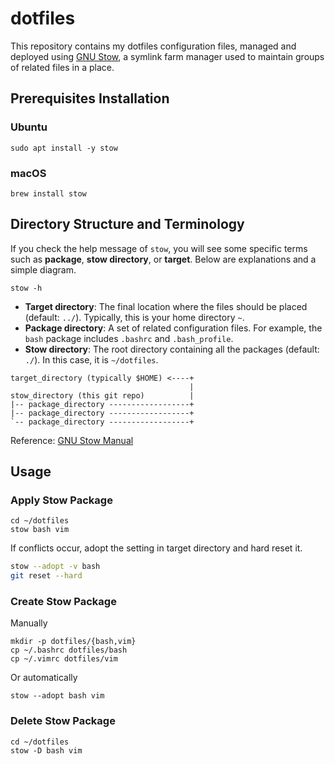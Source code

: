 # dotfiles

This repository contains my dotfiles configuration files, managed and deployed using [GNU Stow](https://www.gnu.org/software/stow/), a symlink farm manager used to maintain groups of related files in a place.

## Prerequisites Installation

### Ubuntu

```shell
sudo apt install -y stow
```

### macOS

```shell
brew install stow
```

## Directory Structure and Terminology

If you check the help message of `stow`, you will see some specific terms such as **package**, **stow directory**, or **target**. Below are explanations and a simple diagram.

```shell
stow -h
```

- **Target directory**: The final location where the files should be placed (default: `../`). Typically, this is your home directory `~`.
- **Package directory**: A set of related configuration files. For example, the `bash` package includes `.bashrc` and `.bash_profile`.
- **Stow directory**: The root directory containing all the packages (default: `./`). In this case, it is `~/dotfiles`.

```
target_directory (typically $HOME) <----+
                                        |
stow_directory (this git repo)          |
|-- package_directory ------------------+
|-- package_directory ------------------+
`-- package_directory ------------------+
```

Reference: [GNU Stow Manual](https://www.gnu.org/software/stow/manual/stow.html)

## Usage

### Apply Stow Package

```shell
cd ~/dotfiles
stow bash vim
```

If conflicts occur, adopt the setting in target directory and hard reset it.

```bash
stow --adopt -v bash
git reset --hard
```

### Create Stow Package

Manually

```shell
mkdir -p dotfiles/{bash,vim}
cp ~/.bashrc dotfiles/bash
cp ~/.vimrc dotfiles/vim
```

Or automatically

```shell
stow --adopt bash vim
```

### Delete Stow Package

```shell
cd ~/dotfiles
stow -D bash vim
```
